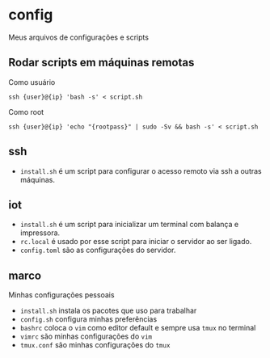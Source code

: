 # config

Meus arquivos de configurações e scripts

## Rodar scripts em máquinas remotas
Como usuário
```
ssh {user}@{ip} 'bash -s' < script.sh
```

Como root
```
ssh {user}@{ip} 'echo "{rootpass}" | sudo -Sv && bash -s' < script.sh
```

## ssh
 - `install.sh` é um script para configurar o acesso remoto via ssh a outras
máquinas.

## iot
 - `install.sh` é um script para  inicializar um terminal com balança e
impressora.
 - `rc.local` é usado por esse script para iniciar o servidor ao ser ligado.
 - `config.toml` são as configurações do servidor.

## marco
Minhas configurações pessoais
 - `install.sh` instala os pacotes que uso para trabalhar
 - `config.sh` configura minhas preferências
 - `bashrc` coloca o `vim` como editor default e sempre usa `tmux` no terminal 
 - `vimrc` são minhas configurações do `vim`
 - `tmux.conf` são minhas configurações do `tmux`
